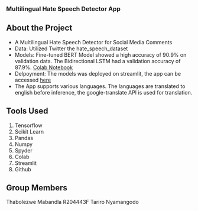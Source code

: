 ### Multilingual  Hate Speech Detector App
## About the Project
-  A Multilingual Hate Speech Detector for Social Media Comments
-  Data: Utilized Twitter the hate_speech_dataset
-  Models: Fine-tuned BERT Model showed a high accuracy of 90.9% on validation data. The Bidirectional LSTM had a validation accuracy of 87.9%. [Colab Notebook](https://colab.research.google.com/drive/1FMOlx08vJVDhZtY3IGte3YO0Muww-KhH?usp=sharing)
-  Delpoyment: The models was deployed on streamlit, the app can be accessed [here](https://hatespeech-baccm883wr5spxhomtf5dv.streamlit.app/)
-  The App supports various languages. The languages are translated to english before inference, the google-translate API is used for translation.

## Tools Used
1. Tensorflow
2. Scikit Learn
3. Pandas
4. Numpy
5. Spyder
6. Colab
7. Streamlit
8. Github

## Group Members
Thabolezwe Mabandla R204443F
Tariro Nyamangodo 
